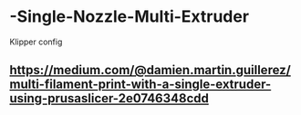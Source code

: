 # -Single-Nozzle-Multi-Extruder
Klipper config

## https://medium.com/@damien.martin.guillerez/multi-filament-print-with-a-single-extruder-using-prusaslicer-2e0746348cdd
